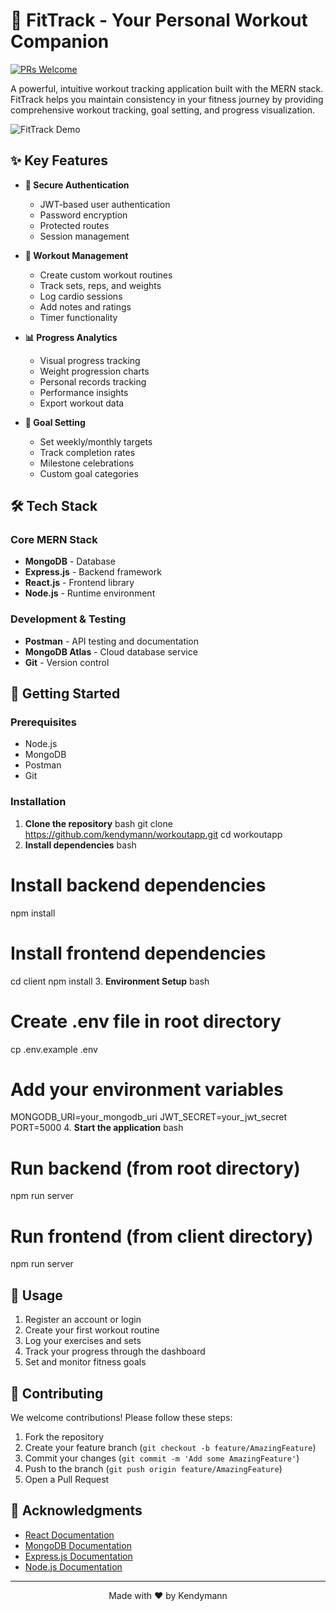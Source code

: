 # 💪 FitTrack - Your Personal Workout Companion

[![PRs Welcome](https://img.shields.io/badge/PRs-welcome-brightgreen.svg)](http://makeapullrequest.com)

A powerful, intuitive workout tracking application built with the MERN stack. FitTrack helps you maintain consistency in your fitness journey by providing comprehensive workout tracking, goal setting, and progress visualization.

![FitTrack Demo](path/to/demo.gif)

## ✨ Key Features

- **🔐 Secure Authentication**
  - JWT-based user authentication
  - Password encryption
  - Protected routes
  - Session management

- **📝 Workout Management**
  - Create custom workout routines
  - Track sets, reps, and weights
  - Log cardio sessions
  - Add notes and ratings
  - Timer functionality

- **📊 Progress Analytics**
  - Visual progress tracking
  - Weight progression charts
  - Personal records tracking
  - Performance insights
  - Export workout data

- **🎯 Goal Setting**
  - Set weekly/monthly targets
  - Track completion rates
  - Milestone celebrations
  - Custom goal categories

## 🛠️ Tech Stack

### Core MERN Stack
- **MongoDB** - Database
- **Express.js** - Backend framework
- **React.js** - Frontend library
- **Node.js** - Runtime environment

### Development & Testing
- **Postman** - API testing and documentation
- **MongoDB Atlas** - Cloud database service
- **Git** - Version control

## 🚀 Getting Started

### Prerequisites
- Node.js
- MongoDB
- Postman
- Git

### Installation

1. **Clone the repository**
bash
git clone https://github.com/kendymann/workoutapp.git
cd workoutapp
2. **Install dependencies**
bash
# Install backend dependencies
npm install
# Install frontend dependencies
cd client npm install
3. **Environment Setup**
bash
# Create .env file in root directory
cp .env.example .env
# Add your environment variables
MONGODB_URI=your_mongodb_uri
JWT_SECRET=your_jwt_secret
PORT=5000
4. **Start the application**
bash
# Run backend (from root directory)
npm run server
# Run frontend (from client directory)
npm run server

## 📱 Usage

1. Register an account or login
2. Create your first workout routine
3. Log your exercises and sets
4. Track your progress through the dashboard
5. Set and monitor fitness goals

## 🤝 Contributing

We welcome contributions! Please follow these steps:

1. Fork the repository
2. Create your feature branch (`git checkout -b feature/AmazingFeature`)
3. Commit your changes (`git commit -m 'Add some AmazingFeature'`)
4. Push to the branch (`git push origin feature/AmazingFeature`)
5. Open a Pull Request

## 🙏 Acknowledgments

- [React Documentation](https://reactjs.org/)
- [MongoDB Documentation](https://docs.mongodb.com/)
- [Express.js Documentation](https://expressjs.com/)
- [Node.js Documentation](https://nodejs.org/)

---

<p align="center">Made with ❤️ by Kendymann</p>
